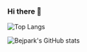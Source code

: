 ### Hi there 👋

![Top Langs](https://github-readme-stats.vercel.app/api/top-langs/?username=bejpark&layout=compact&hide=c%2B%2B,c)

![Bejpark's GitHub stats](https://github-readme-stats.vercel.app/api?username=bejpark&show_icons=true&theme=radical)


<!--
**bejpark/bejpark** is a ✨ _special_ ✨ repository because its `README.md` (this file) appears on your GitHub profile.

Here are some ideas to get you started:

- 🔭 I’m currently working on ...
- 🌱 I’m currently learning ...
- 👯 I’m looking to collaborate on ...
- 🤔 I’m looking for help with ...
- 💬 Ask me about ...
- 📫 How to reach me: ...
- 😄 Pronouns: ...
- ⚡ Fun fact: ...
-->
